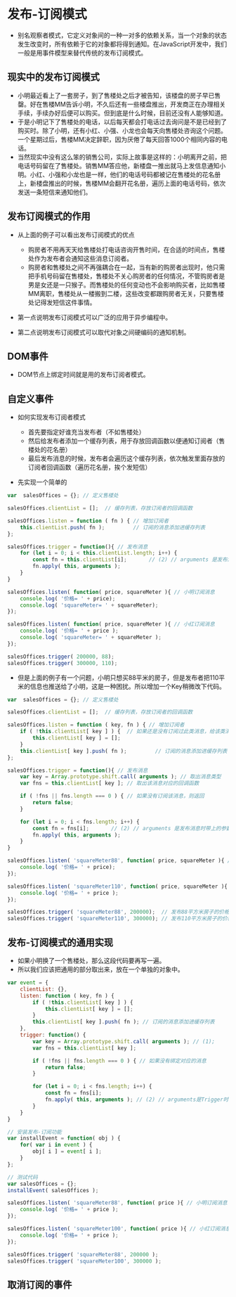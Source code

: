 # 发布-订阅模式
- 别名观察者模式，它定义对象间的一种一对多的依赖关系，当一个对象的状态发生改变时，所有依赖于它的对象都将得到通知。在JavaScript开发中，我们一般是用事件模型来替代传统的发布订阅模式。

## 现实中的发布订阅模式
- 小明最近看上了一套房子，到了售楼处之后才被告知，该楼盘的房子早已售罄。好在售楼MM告诉小明，不久后还有一些楼盘推出，开发商正在办理相关手续，手续办好后便可以购买。但到底是什么时候，目前还没有人能够知道。
- 于是小明记下了售楼处的电话，以后每天都会打电话过去询问是不是已经到了购买时。除了小明，还有小红、小强、小龙也会每天向售楼处咨询这个问题。一个星期过后，售楼MM决定辞职，因为厌倦了每天回答1000个相同内容的电话。
- 当然现实中没有这么笨的销售公司，实际上故事是这样的：小明离开之前，把电话号码留在了售楼处。销售MM答应他，新楼盘一推出就马上发信息通知小明。小红、小强和小龙也是一样，他们的电话号码都被记在售楼处的花名册上，新楼盘推出的时候，售楼MM会翻开花名册，遍历上面的电话号码，依次发送一条短信来通知他们。

## 发布订阅模式的作用
- 从上面的例子可以看出发布订阅模式的优点
    + 购房者不用再天天给售楼处打电话咨询开售时间，在合适的时间点，售楼处作为发布者会通知这些消息订阅者。
    + 购房者和售楼处之间不再强耦合在一起，当有新的购房者出现时，他只需把手机号码留在售楼处，售楼处不关心购房者的任何情况，不管购房者是男是女还是一只猴子。而售楼处的任何变动也不会影响购买者，比如售楼MM离职，售楼处从一楼搬到二楼，这些改变都跟购房者无关，只要售楼处记得发短信这件事情。

- 第一点说明发布订阅模式可以广泛的应用于异步编程中。
- 第二点说明发布订阅模式可以取代对象之间硬编码的通知机制。

## DOM事件
- DOM节点上绑定时间就是用的发布订阅者模式。

## 自定义事件
- 如何实现发布订阅者模式
    + 首先要指定好谁充当发布者（不如售楼处）
    + 然后给发布者添加一个缓存列表，用于存放回调函数以便通知订阅者（售楼处的花名册）
    + 最后发布消息的时候，发布者会遍历这个缓存列表，依次触发里面存放的订阅者回调函数（遍历花名册，挨个发短信）

- 先实现一个简单的
```javaScript
var  salesOffices = {}; // 定义售楼处

salesOffices.clientList = [];  // 缓存列表，存放订阅者的回调函数

salesOffices.listen = function ( fn ) { // 增加订阅者
    this.clientList.push( fn );         // 订阅的消息添加进缓存列表
};

salesOffices.trigger = function(){ // 发布消息
    for (let i = 0; i < this.clientList.length; i++) {
        const fn = this.clientList[i];       // (2) // arguments 是发布消息时带上的参数
        fn.apply( this, arguments );
    }
}

salesOffices.listen( function( price, squareMeter ){ // 小明订阅消息
    console.log( '价格= ' + price);
    console.log( 'squareMeter= ' + squareMeter);
});

salesOffices.listen( function( price, squareMeter ){ // 小红订阅消息
    console.log( '价格= ' + price );
    console.log( 'squareMeter= ' + squareMeter );
});

salesOffices.trigger( 200000, 88);
salesOffices.trigger( 300000, 110);
```

- 但是上面的例子有一个问题，小明只想买88平米的房子，但是发布者把110平米的信息也推送给了小明，这是一种困扰。所以增加一个Key稍微改下代码。
```javaScript
var  salesOffices = {}; // 定义售楼处

salesOffices.clientList = [];  // 缓存列表，存放订阅者的回调函数

salesOffices.listen = function ( key, fn ) { // 增加订阅者
    if ( !this.clientList[ key ] ) {  // 如果还是没有订阅过此类消息，给该类消息创建一个缓存列表
        this.clientList[ key ] = [];
    }
    this.clientList[ key ].push( fn );         // 订阅的消息添加进缓存列表
};

salesOffices.trigger = function(){ // 发布消息
    var key = Array.prototype.shift.call( arguments ); // 取出消息类型
    var fns = this.clientList[ key ]; // 取出该消息对应的回调函数

    if ( !fns || fns.length === 0 ) { // 如果没有订阅该消息，则返回
        return false;
    }

    for (let i = 0; i < fns.length; i++) {
        const fn = fns[i];       // (2) // arguments 是发布消息时带上的参数
        fn.apply( this, arguments );
    }
}

salesOffices.listen( 'squareMeter88', function( price, squareMeter ){ // 小明订阅消息
    console.log( '价格= ' + price);
});

salesOffices.listen( 'squareMeter110', function( price, squareMeter ){ // 小红订阅消息
    console.log( '价格= ' + price );
});

salesOffices.trigger( 'squareMeter88', 200000);  // 发布88平方米房子的价格
salesOffices.trigger( 'squareMeter110', 300000); // 发布110平方米房子的价格
```

## 发布-订阅模式的通用实现
- 如果小明换了一个售楼处，那么这段代码要再写一遍。
- 所以我们应该把通用的部分取出来，放在一个单独的对象中。

```javaScript
var event = {
    clientList: {},
    listen: function ( key, fn ) {
        if ( !this.clientList[ key ] ) {
            this.clientList[ key ] = [];
        }
        this.clientList[ key ].push( fn ); // 订阅的消息添加进缓存列表
    },
    trigger: function() {
        var key = Array.prototype.shift.call( arguments ); // (1);
        var fns = this.clientList[ key ];

        if ( !fns || fns.length === 0 ) { // 如果没有绑定对应的消息
            return false;
        }

        for (let i = 0; i < fns.length; i++) {
            const fn = fns[i];
            fn.apply( this, arguments ); // (2) // arguments是Trigger时带上的参数
        }
    }
}

// 安装发布-订阅功能
var installEvent = function( obj ) {
    for( var i in event ) {
        obj[ i ] = event[ i ];
    }
};

// 测试代码
var salesOffices = {};
installEvent( salesOffices );

salesOffices.listen( 'squareMeter88', function( price ){ // 小明订阅消息
    console.log( '价格= ' + price );
});

salesOffices.listen( 'squareMeter100', function( price ){ // 小红订阅消息
    console.log( '价格= ' + price );
});

salesOffices.trigger( 'squareMeter88', 200000 );
salesOffices.trigger( 'squareMeter100', 300000 );
```

## 取消订阅的事件
